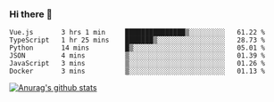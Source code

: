 ### Hi there 👋



<!--
**webB1an/webB1an** is a ✨ _special_ ✨ repository because its `README.md` (this file) appears on your GitHub profile.

Here are some ideas to get you started:

- 🔭 I’m currently working on ...
- 🌱 I’m currently learning ...
- 👯 I’m looking to collaborate on ...
- 🤔 I’m looking for help with ...
- 💬 Ask me about ...
- 📫 How to reach me: ...
- 😄 Pronouns: ...
- ⚡ Fun fact: ...
-->

<!--START_SECTION:waka-->

```text
Vue.js       3 hrs 1 min     ███████████████▒░░░░░░░░░   61.22 %
TypeScript   1 hr 25 mins    ███████▒░░░░░░░░░░░░░░░░░   28.73 %
Python       14 mins         █▒░░░░░░░░░░░░░░░░░░░░░░░   05.01 %
JSON         4 mins          ▒░░░░░░░░░░░░░░░░░░░░░░░░   01.39 %
JavaScript   3 mins          ▒░░░░░░░░░░░░░░░░░░░░░░░░   01.26 %
Docker       3 mins          ▒░░░░░░░░░░░░░░░░░░░░░░░░   01.13 %
```

<!--END_SECTION:waka-->


[![Anurag's github stats](https://github-readme-stats.vercel.app/api?username=webB1an&show_icons=true&theme=radical)](https://github.com/anuraghazra/github-readme-stats)

